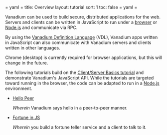 = yaml =
title: Overview
layout: tutorial
sort: 1
toc: false
= yaml =

Vanadium can be used to build secure, distributed applications for the web.
Servers and clients can be written in JavaScript to run under
a [browser] or [Node.js] and communicate via RPC.

By using the [Vanadium Definition Language][vdl] (VDL),
Vanadium apps written in JavaScript can also communicate
with Vanadium servers and clients written in other languages.

Chrome (desktop) is currently required for browser applications,
but this will change in the future.

The following tutorials build on the [Client/Server Basics tutorial] and demonstrate
Vanadium's JavaScript API. While the tutorials are targeted toward
running in the browser, the code can be adapted to run in a [Node.js] environment.

* [Hello Peer][hellopeer]

  _Wherein_ Vanadium says hello in a peer-to-peer manner.

* [Fortune in JS][fortune]

  _Wherein_ you build a fortune teller service and a client to talk to it.


[vdl]: /glossary.html#vanadium-definition-language-vdl-
[Node.js]: https://nodejs.org/
[browser]: https://www.google.com/chrome/
[hellopeer]: /vanadium-website/build/javascript/hellopeer.html
[fortune]: /vanadium-website/build/javascript/fortune.html
[Client/Server Basics tutorial]: /vanadium-website/build/basics.html

